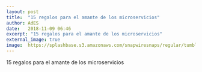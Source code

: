 ```yaml
---
layout: post
title:  "15 regalos para el amante de los microservicios"
author: AdES
date:   2018-11-09 06:46
excerpt: "15 regalos para el amante de los microservicios"
external_image: true
image:  https://splashbase.s3.amazonaws.com/snapwiresnaps/regular/tumblr_oeud1j2Rm01teue7jo1_1280.jpg
---
```

15 regalos para el amante de los microservicios